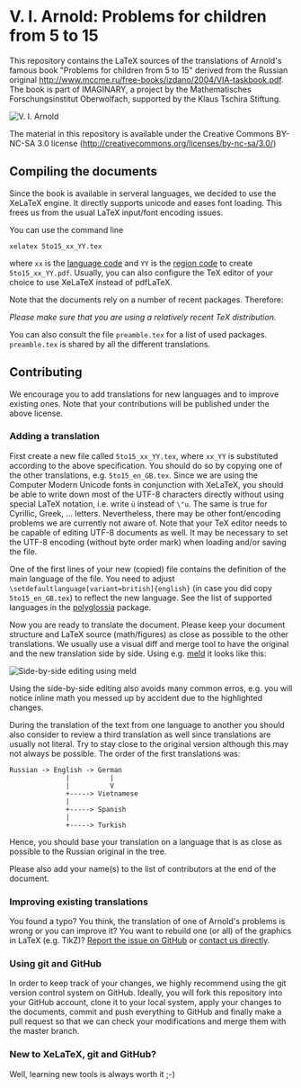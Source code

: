 V. I. Arnold: Problems for children from 5 to 15
================================================

This repository contains the LaTeX sources of the translations of Arnold's famous book "Problems for children from 5 to 15" derived from the Russian original http://www.mccme.ru/free-books/izdano/2004/VIA-taskbook.pdf. The book is part of IMAGINARY, a project by the Mathematisches Forschungsinstitut Oberwolfach, supported by the Klaus Tschira Stiftung.

![V. I. Arnold](https://raw.github.com/IMAGINARY/Arnold5to15/master/resources/photo-arnold_small.jpg "V. I. Arnold")

The material in this repository is available under the Creative Commons BY-NC-SA 3.0 license (http://creativecommons.org/licenses/by-nc-sa/3.0/)

Compiling the documents
-----------------------

Since the book is available in serveral languages, we decided to use the XeLaTeX engine. It directly supports unicode and eases font loading. This frees us from the usual LaTeX input/font encoding issues. 

You can use the command line
```
xelatex 5to15_xx_YY.tex 
```
where `xx` is the [language code](http://www.langtag.net/registries/lsr-language.txt) and `YY` is the [region code](http://www.langtag.net/registries/lsr-region.txt) to create `5to15_xx_YY.pdf`. Usually, you can also configure the TeX editor of your choice to use XeLaTeX instead of pdfLaTeX.

Note that the documents rely on a number of recent packages. Therefore:

*Please make sure that you are using a relatively recent TeX distribution.*

You can also consult the file `preamble.tex` for a list of used packages. `preamble.tex` is shared by all the different translations.

Contributing
------------

We encourage you to add translations for new languages and to improve existing ones. Note that your contributions will be published under the above license.

### Adding a translation

First create a new file called `5to15_xx_YY.tex`, where `xx_YY` is substituted according to the above specification. You should do so by copying one of the other translations, e.g. `5to15_en_GB.tex`. Since we are using the Computer Modern Unicode fonts in conjunction with XeLaTeX, you should be able to write down most of the UTF-8 characters directly without using special LaTeX notation, i.e. write `ü` instead of `\"u`. The same is true for Cyrillic, Greek, ... letters. Nevertheless, there may be other font/encoding problems we are currently not aware of. Note that your TeX editor needs to be capable of editing UTF-8 documents as well. It may be necessary to set the UTF-8 encoding (without byte order mark) when loading and/or saving the file.

One of the first lines of your new (copied) file contains the definition of the main language of the file. You need to adjust `\setdefaultlanguage[variant=british]{english}` (in case you did copy `5to15_en_GB.tex`) to reflect the new language. See the list of supported languages in the [polyglossia](http://www.ctan.org/pkg/polyglossia) package.

Now you are ready to translate the document. Please keep your document structure and LaTeX source (math/figures) as close as possible to the other translations. We usually use a visual diff and merge tool to have the original and the new translation side by side. Using e.g. [meld](http://meldmerge.org/) it looks like this:

![Side-by-side editing using meld](https://raw.github.com/IMAGINARY/Arnold5to15/gh-pages/images/meld.png "Side-by-side editing using meld")

Using the side-by-side editing also avoids many common erros, e.g. you will notice inline math you messed up by accident due to the highlighted changes.

During the translation of the text from one language to another you should also consider to review a third translation as well since translations are usually not literal. Try to stay close to the original version although this may not always be possible. The order of the first translations was:
```
Russian -> English -> German
              |          |
              |          V
              +-----> Vietnamese
              |
              +-----> Spanish
              |              
              +-----> Turkish
```
Hence, you should base your translation on a language that is as close as possible to the Russian original in the tree.

Please also add your name(s) to the list of contributors at the end of the document. 

### Improving existing translations

You found a typo? You think, the translation of one of Arnold's problems is wrong or you can improve it? You want to rebuild one (or all) of the graphics in LaTeX (e.g. TikZ)? [Report the issue on GitHub](https://github.com/IMAGINARY/Arnold5to15/issues/new) or [contact us directly](http://www.imaginary.org/contact).

### Using git and GitHub

In order to keep track of your changes, we highly recommend using the git version control system on GitHub. Ideally, you will fork this repository into your GitHub account, clone it to your local system, apply your changes to the documents, commit and push everything to GitHub and finally make a pull request so that we can check your modifications and merge them with the master branch.

### New to XeLaTeX, git and GitHub?

Well, learning new tools is always worth it ;-)
